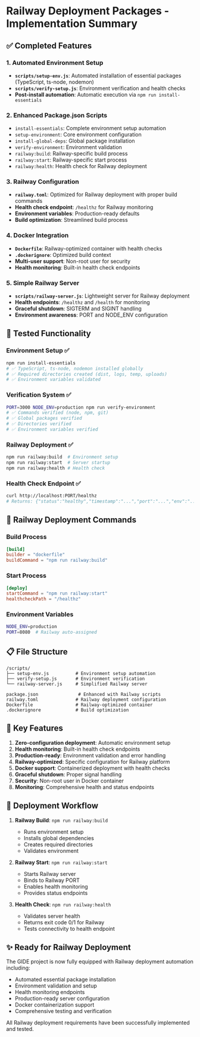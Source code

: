 # Railway Deployment Packages - Implementation Summary

## ✅ Completed Features

### 1. Automated Environment Setup
- **`scripts/setup-env.js`**: Automated installation of essential packages (TypeScript, ts-node, nodemon)
- **`scripts/verify-setup.js`**: Environment verification and health checks
- **Post-install automation**: Automatic execution via `npm run install-essentials`

### 2. Enhanced Package.json Scripts
- `install-essentials`: Complete environment setup automation
- `setup-environment`: Core environment configuration
- `install-global-deps`: Global package installation
- `verify-environment`: Environment validation
- `railway:build`: Railway-specific build process
- `railway:start`: Railway-specific start process
- `railway:health`: Health check for Railway deployment

### 3. Railway Configuration
- **`railway.toml`**: Optimized for Railway deployment with proper build commands
- **Health check endpoint**: `/healthz` for Railway monitoring
- **Environment variables**: Production-ready defaults
- **Build optimization**: Streamlined build process

### 4. Docker Integration
- **`Dockerfile`**: Railway-optimized container with health checks
- **`.dockerignore`**: Optimized build context
- **Multi-user support**: Non-root user for security
- **Health monitoring**: Built-in health check endpoints

### 5. Simple Railway Server
- **`scripts/railway-server.js`**: Lightweight server for Railway deployment
- **Health endpoints**: `/healthz` and `/health` for monitoring
- **Graceful shutdown**: SIGTERM and SIGINT handling
- **Environment awareness**: PORT and NODE_ENV configuration

## 🧪 Tested Functionality

### Environment Setup ✅
```bash
npm run install-essentials
# ✅ TypeScript, ts-node, nodemon installed globally
# ✅ Required directories created (dist, logs, temp, uploads)
# ✅ Environment variables validated
```

### Verification System ✅
```bash
PORT=3000 NODE_ENV=production npm run verify-environment
# ✅ Commands verified (node, npm, git)
# ✅ Global packages verified
# ✅ Directories verified
# ✅ Environment variables verified
```

### Railway Deployment ✅
```bash
npm run railway:build  # Environment setup
npm run railway:start  # Server startup
npm run railway:health # Health check
```

### Health Check Endpoint ✅
```bash
curl http://localhost:PORT/healthz
# Returns: {"status":"healthy","timestamp":"...","port":"...","env":"..."}
```

## 🚀 Railway Deployment Commands

### Build Process
```toml
[build]
builder = "dockerfile"
buildCommand = "npm run railway:build"
```

### Start Process
```toml
[deploy]
startCommand = "npm run railway:start"
healthcheckPath = "/healthz"
```

### Environment Variables
```bash
NODE_ENV=production
PORT=8080  # Railway auto-assigned
```

## 📋 File Structure

```
/scripts/
├── setup-env.js          # Environment setup automation
├── verify-setup.js       # Environment verification
└── railway-server.js     # Simplified Railway server

package.json               # Enhanced with Railway scripts
railway.toml              # Railway deployment configuration
Dockerfile                # Railway-optimized container
.dockerignore             # Build optimization
```

## 🎯 Key Features

1. **Zero-configuration deployment**: Automatic environment setup
2. **Health monitoring**: Built-in health check endpoints
3. **Production-ready**: Environment validation and error handling
4. **Railway-optimized**: Specific configuration for Railway platform
5. **Docker support**: Containerized deployment with health checks
6. **Graceful shutdown**: Proper signal handling
7. **Security**: Non-root user in Docker container
8. **Monitoring**: Comprehensive health and status endpoints

## 🔄 Deployment Workflow

1. **Railway Build**: `npm run railway:build`
   - Runs environment setup
   - Installs global dependencies
   - Creates required directories
   - Validates environment

2. **Railway Start**: `npm run railway:start`
   - Starts Railway server
   - Binds to Railway PORT
   - Enables health monitoring
   - Provides status endpoints

3. **Health Check**: `npm run railway:health`
   - Validates server health
   - Returns exit code 0/1 for Railway
   - Tests connectivity to health endpoint

## ✨ Ready for Railway Deployment

The GIDE project is now fully equipped with Railway deployment automation including:
- Automated essential package installation
- Environment validation and setup
- Health monitoring endpoints
- Production-ready server configuration
- Docker containerization support
- Comprehensive testing and verification

All Railway deployment requirements have been successfully implemented and tested.